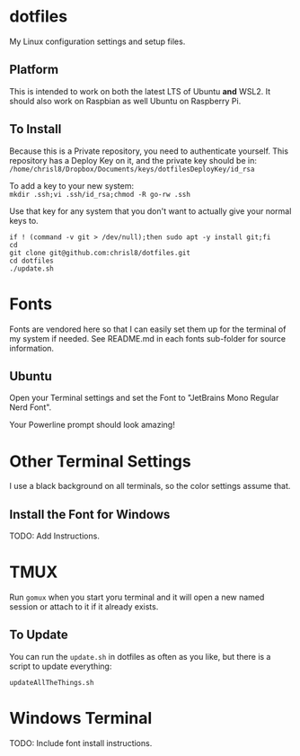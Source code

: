 # dotfiles
My Linux configuration settings and setup files.

## Platform

This is intended to work on both the latest LTS of Ubuntu **and** WSL2.
It should also work on Raspbian as well Ubuntu on Raspberry Pi.

## To Install

Because this is a Private repository, you need to authenticate yourself.
This repository has a Deploy Key on it, and the private key should be in:
`/home/chrisl8/Dropbox/Documents/keys/dotfilesDeployKey/id_rsa`

To add a key to your new system:  
`mkdir .ssh;vi .ssh/id_rsa;chmod -R go-rw .ssh`

Use that key for any system that you don't want to actually give your normal keys to.

```shell
if ! (command -v git > /dev/null);then sudo apt -y install git;fi
cd
git clone git@github.com:chrisl8/dotfiles.git
cd dotfiles
./update.sh
```

# Fonts

Fonts are vendored here so that I can easily set them up for the terminal of my system if needed.
See README.md in each fonts sub-folder for source information.

## Ubuntu

Open your Terminal settings and set the Font to "JetBrains Mono Regular Nerd Font".

Your Powerline prompt should look amazing!

# Other Terminal Settings

I use a black background on all terminals, so the color settings assume that.

## Install the Font for Windows

TODO: Add Instructions.

# TMUX

Run `gomux` when you start yoru terminal and it will open a new named session or attach to it if it already exists.

## To Update

You can run the `update.sh` in dotfiles as often as you like,
but there is a script to update everything:

```shell
updateAllTheThings.sh
```

# Windows Terminal

TODO: Include font install instructions.